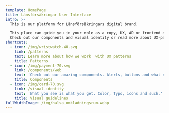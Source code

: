 ```yaml
---
template: HomePage
title: Länsförsäkringar User Interface
intro: >-
  This is our platform for Länsförsäkringars digital brand. 

  This place can guide you in your role as a copy, UX, AD or frontend developer.
  Check out our components and visual identity or read more about UX-patterns.
shortcuts:
  - icon: /img/wristwatch-40.svg
    link: /patterns
    text: Learn more about how we work  with UX patterns
    title: Patterns
  - icon: /img/payment-70.svg
    link: /components/web
    text: 'Check out our amazing components. Alerts, buttons and what not.'
    title: Components
  - icon: /img/card-70.svg
    link: /visual-identity
    text: 'What you see is what you get. Color, Typo, icons and such.'
    title: Visual guidelines
fullWidthImage: /img/halsa_omkladningsrum.webp
---
```


